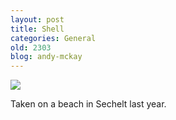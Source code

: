 ```yaml
---
layout: post
title: Shell
categories: General
old: 2303
blog: andy-mckay
---
```

<img src="http://farm4.static.flickr.com/3158/5793996729_5b420c2db6_b.jpg" />
<p>Taken on a beach in Sechelt last year.</p>